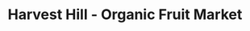 ---
title: "Harvest Hill - Organic Fruit Market"
link: "guides/fruits"
description: "Your favorite fruit shop, just around the corner!"
products:
    -
     sku: "avocado01"
     name: "Avocados"
     price: "2.99"
     image: "../images/avocados.png"
    -
     sku: "pear01"
     name: "Pears"
     price: "1.99"
     image: "../images/pear.png"
    -
     sku: "raspb01"
     name: "Raspberries"
     price: "4.99"
     image: "../images/raspberries.png"
    -
     sku: "strawb01"
     name: "Strawberries"
     price: "7.99"
     image: "../images/strawberries.png"
    -
     sku: "orange01"
     name: "Oranges"
     price: "0.99"
     image: "../images/orange.png"
    -
     sku: "grapes01"
     name: "Grapes"
     price: "2.39"
     image: "../images/grapes.png"
---